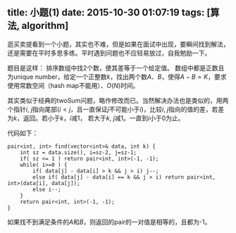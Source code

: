 title: 小题(1)
date: 2015-10-30 01:07:19
tags: [算法, algorithm]
---

逛买卖提看到一个小题，其实也不难，但是如果在面试中出现，要瞬间找到解法，还是需要在平时多思多练。平时遇到问题也不应轻易放过，自我勉励一下。

<!--more-->

题目是这样： 排序数组中找2个数，使其差等于一个给定值。 数组中都是正数且为unique number，给定一个正整数$k$，找出两个数$A$、$B$，使得$A-B=K$，要求使用常数空间（hash map不能用）、$O(N)$时间。

其实类似于经典的twoSum问题，略作修改而已。当然解决办法也是类似的，用两个指针$i$, $j$指向尾部($i<j$，且一直保证$j$不可能小于$i$)，比较$i$, $j$指向的值的差，若差为$k$，返回。若小于$k$，$i$减1， 若大于$k$, $j$减1。一直到$i$小于0为止。

代码如下：

    pair<int, int> find(vector<int>& data, int k) {
        int sz = data.size(), i=sz-2, j=sz-1;
        if( sz <= 1 ) return pair<int, int>(-1, -1);
        while( i>=0 ) {
            if( data[j] - data[i] > k && j > i) j--;
            else if( data[j] - data[i] == k && j > i) return pair<int, int>(data[i], data[j]);
            else i--;
        }
        return pair<int, int>(-1, -1);
    }

如果找不到满足条件的$A$和$B$，则返回的pair的一对值是相等的，且都为-1。
